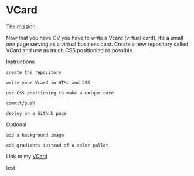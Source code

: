 # VCard
The mission

Now that you have CV you have to write a Vcard (virtual card), it’s a small one page serving as a virtual business card. Create a new repository called VCard and use as much CSS positioning as possible.

Instructions

    create the repository

    write your Vcard in HTML and CSS

    use CSS positioning to make a unique card

    commit/push

    deploy on a Github page

Optional

    add a background image

    add gradients instead of a color pallet

    
 Link to my [VCard](https://yuliya-becode.github.io/VCard/vcard.html)

test
